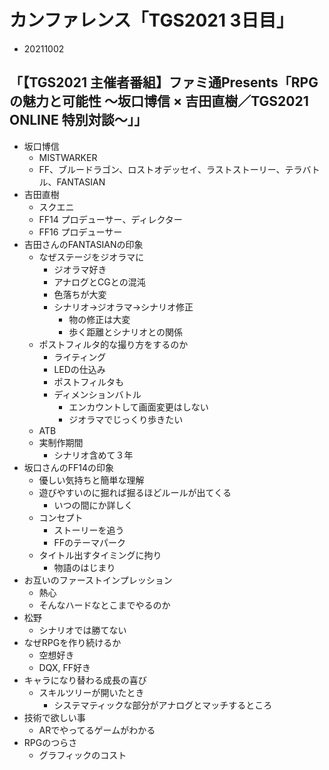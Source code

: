 
# カンファレンス「TGS2021 3日目」
- 20211002

## 「【TGS2021 主催者番組】ファミ通Presents「RPGの魅力と可能性 ～坂口博信 × 吉田直樹／TGS2021 ONLINE 特別対談～」」
- 坂口博信
    - MISTWARKER
    - FF、ブルードラゴン、ロストオデッセイ、ラストストーリー、テラバトル、FANTASIAN
- 吉田直樹
    - スクエニ
    - FF14 プロデューサー、ディレクター
    - FF16 プロデューサー
- 吉田さんのFANTASIANの印象
    - なぜステージをジオラマに
        - ジオラマ好き
        - アナログとCGとの混沌
        - 色落ちが大変
        - シナリオ→ジオラマ→シナリオ修正
            - 物の修正は大変
            - 歩く距離とシナリオとの関係
    - ポストフィルタ的な撮り方をするのか
        - ライティング
        - LEDの仕込み
        - ポストフィルタも
        - ディメンションバトル
            - エンカウントして画面変更はしない
            - ジオラマでじっくり歩きたい
    - ATB
    - 実制作期間
        - シナリオ含めて３年
- 坂口さんのFF14の印象
    - 優しい気持ちと簡単な理解
    - 遊びやすいのに掘れば掘るほどルールが出てくる
        - いつの間にか詳しく
    - コンセプト
        - ストーリーを追う
        - FFのテーマパーク
    - タイトル出すタイミングに拘り
        - 物語のはじまり
- お互いのファーストインプレッション
    - 熱心
    - そんなハードなとこまでやるのか
- 松野
    - シナリオでは勝てない
- なぜRPGを作り続けるか
    - 空想好き
    - DQX, FF好き
- キャラになり替わる成長の喜び
    - スキルツリーが開いたとき
        - システマティックな部分がアナログとマッチするところ
- 技術で欲しい事
    - ARでやってるゲームがわかる
- RPGのつらさ
    - グラフィックのコスト
